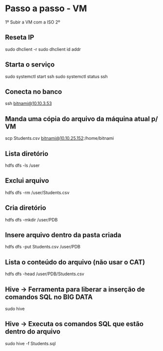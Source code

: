 # Passo a passo - VM
1º Subir a VM com a ISO
2º 

## Reseta IP
sudo dhclient -r
sudo dhclient
id addr

## Starta o serviço
sudo systemctl start ssh
sudo systemctl status ssh

## Conecta no banco
ssh bitnami@10.10.3.53

## Manda uma cópia do arquivo da máquina atual p/ VM
scp Students.csv bitnami@10.10.25.152:/home/bitnami

## Lista diretório
hdfs dfs -ls /user

## Exclui arquivo
hdfs dfs -rm /user/Students.csv

## Cria diretório
hdfs dfs -mkdir /user/PDB

## Insere arquivo dentro da pasta criada
hdfs dfs -put Students.csv /user/PDB

## Lista o conteúdo do arquivo (não usar o CAT)
hdfs dfs -head /user/PDB/Students.csv

## Hive -> Ferramenta para liberar a inserção de comandos SQL no BIG DATA
sudo hive

## Hive -> Executa os comandos SQL que estão dentro do arquivo
sudo hive -f Students.sql